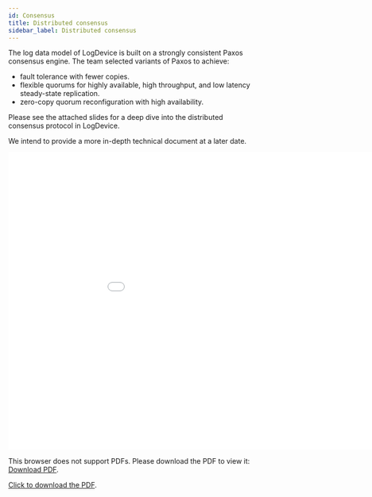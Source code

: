 ```yaml
---
id: Consensus
title: Distributed consensus
sidebar_label: Distributed consensus
---
```



The log data model of LogDevice is built on a strongly consistent Paxos consensus engine. The team selected variants of Paxos to achieve:
* fault tolerance with fewer copies.
* flexible quorums for highly available, high throughput, and low latency steady-state replication.
* zero-copy quorum reconfiguration with high availability.

Please see the attached slides for a deep dive into the distributed consensus protocol in LogDevice.

We intend to provide a more in-depth technical document at a later date.

<object data="assets/LogDevice_Consensus_deepdive.pdf" type="application/pdf" width="1000px" height="600px" allowfullscreen>
    <embed src="assets/LogDevice_Consensus_deepdive.pdf" width="1000" height="600" frameborder="0" allowfullscreen>
        <p>This browser does not support PDFs. Please download the PDF to view it: <a href="assets/LogDevice_Consensus_deepdive.pdf">Download PDF</a>.</p>
    </embed>
</object>

<p>
<p><a href="assets/LogDevice_Consensus_deepdive.pdf">Click to download the PDF</a>.</p>
